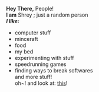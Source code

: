 **Hey There,** People!  
**I am** Shrey  ;
just a random person  
***I like:***  
- computer stuff
- minceraft
- food
- my bed
- experimenting with stuff
- speedrunning games
- finding ways to break softwares   
and more stuff!  
oh~! and look at: [this](https://miqumi.github.io)!
